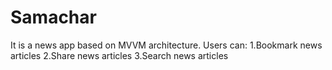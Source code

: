 # Samachar
It is a news app based on MVVM architecture. 
Users can: 
1.Bookmark news articles 
2.Share news articles
3.Search news articles
